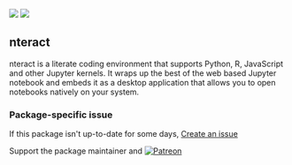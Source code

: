 [![](https://img.shields.io/chocolatey/v/nteract.portable?color=green&label=nteract.portable)](https://chocolatey.org/packages/nteract.portable) [![](https://img.shields.io/chocolatey/dt/nteract.portable)](https://chocolatey.org/packages/nteract.portable)

## nteract
nteract is a literate coding environment that supports Python, R, JavaScript and other
Jupyter kernels. It wraps up the best of the web based Jupyter notebook and embeds it
as a desktop application that allows you to open notebooks natively on your system.

### Package-specific issue
If this package isn't up-to-date for some days, [Create an issue](https://github.com/tunisiano187/Chocolatey-packages/issues/new/choose)

Support the package maintainer and [![Patreon](https://cdn.jsdelivr.net/gh/tunisiano187/Chocolatey-packages@d15c4e19c709e7148588d4523ffc6dd3cd3c7e5e/icons/patreon.png)](https://www.patreon.com/bePatron?u=39585820)
